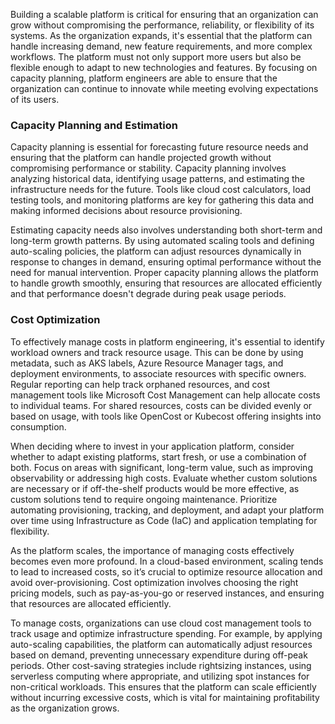 Building a scalable platform is critical for ensuring that an organization can grow without compromising the performance, reliability, or flexibility of its systems. As the organization expands, it's essential that the platform can handle increasing demand, new feature requirements, and more complex workflows. The platform must not only support more users but also be flexible enough to adapt to new technologies and features. By focusing on capacity planning, platform engineers are able to ensure that the organization can continue to innovate while meeting evolving expectations of its users.

### Capacity Planning and Estimation

Capacity planning is essential for forecasting future resource needs and ensuring that the platform can handle projected growth without compromising performance or stability. Capacity planning involves analyzing historical data, identifying usage patterns, and estimating the infrastructure needs for the future. Tools like cloud cost calculators, load testing tools, and monitoring platforms are key for gathering this data and making informed decisions about resource provisioning.

Estimating capacity needs also involves understanding both short-term and long-term growth patterns. By using automated scaling tools and defining auto-scaling policies, the platform can adjust resources dynamically in response to changes in demand, ensuring optimal performance without the need for manual intervention. Proper capacity planning allows the platform to handle growth smoothly, ensuring that resources are allocated efficiently and that performance doesn't degrade during peak usage periods.

### Cost Optimization

To effectively manage costs in platform engineering, it's essential to identify workload owners and track resource usage. This can be done by using metadata, such as AKS labels, Azure Resource Manager tags, and deployment environments, to associate resources with specific owners. Regular reporting can help track orphaned resources, and cost management tools like Microsoft Cost Management can help allocate costs to individual teams. For shared resources, costs can be divided evenly or based on usage, with tools like OpenCost or Kubecost offering insights into consumption.

When deciding where to invest in your application platform, consider whether to adapt existing platforms, start fresh, or use a combination of both. Focus on areas with significant, long-term value, such as improving observability or addressing high costs. Evaluate whether custom solutions are necessary or if off-the-shelf products would be more effective, as custom solutions tend to require ongoing maintenance. Prioritize automating provisioning, tracking, and deployment, and adapt your platform over time using Infrastructure as Code (IaC) and application templating for flexibility.

As the platform scales, the importance of managing costs effectively becomes even more profound. In a cloud-based environment, scaling tends to lead to increased costs, so it’s crucial to optimize resource allocation and avoid over-provisioning. Cost optimization involves choosing the right pricing models, such as pay-as-you-go or reserved instances, and ensuring that resources are allocated efficiently.

To manage costs, organizations can use cloud cost management tools to track usage and optimize infrastructure spending. For example, by applying auto-scaling capabilities, the platform can automatically adjust resources based on demand, preventing unnecessary expenditure during off-peak periods. Other cost-saving strategies include rightsizing instances, using serverless computing where appropriate, and utilizing spot instances for non-critical workloads. This ensures that the platform can scale efficiently without incurring excessive costs, which is vital for maintaining profitability as the organization grows.
